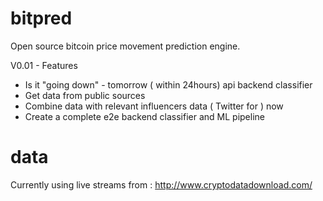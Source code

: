 # bitpred
Open source bitcoin price movement prediction engine.

V0.01 - Features
* Is it "going down" - tomorrow ( within 24hours) api backend classifier
* Get data from public sources
* Combine data with relevant influencers data ( Twitter for ) now
* Create a complete e2e backend classifier and ML pipeline

# data 
Currently using live streams from : http://www.cryptodatadownload.com/ 

